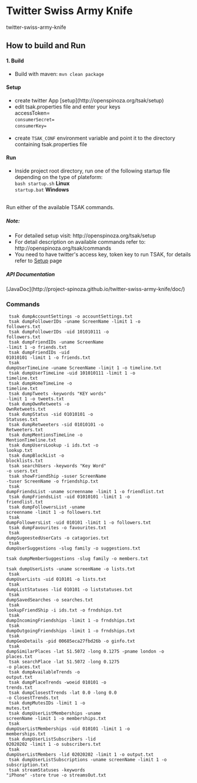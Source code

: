 # Twitter Swiss Army Knife
  twitter-swiss-army-knife

<h2>How to build and Run</h2>
<h4>1. Build</h4>
<ul><li>Build with maven:  <code>mvn clean package</code></li></ul>

<h4>Setup</h4>
<ul>
<li>create twitter App [setup](http://openspinoza.org/tsak/setup)</li>
<li>
edit tsak.properties file and enter your keys <br>
<cod>accessToken=<enter your access token here></code><br>
<code>consumerSecret=<enter your consumer secret key here></code><br>
<code>consumerKey=<enter your consumer key here></code><br>
<codeaccessSecret=<enter your accessSecret key here></code><br>
</li>
<li>create <code>TSAK_CONF</code> environment variable and point it to the directory containing tsak.properties file</li>
</ul>
<h4>Run</h4>
<ul>
<li>Inside project root directory, run one of the following startup file depending on the type of plateform:<br> 
<code>bash startup.sh</code> <b>Linux</b><br>
<code>startup.bat</code> <b>Windows</b>
</li>
</ul>

<br>Run either of the available TSAK commands.</b>

<h5>Note:</h5> 
<ul>
<li>For detailed setup visit: http://openspinoza.org/tsak/setup</code></li>
<li>For detail description on available commands refer to: http://openspinoza.org/tsak/commands</li>
<li>You need to have twitter's access key, token key to run TSAK, for details refer to <a href="https://github.com/project-spinoza/twitter-swiss-army-knife/wiki/Prerequisites">Setup</a> page</li>
</ul>



<h5>API Documentation</h5>
[JavaDoc](http://project-spinoza.github.io/twitter-swiss-army-knife/doc/)
<h3>Commands</h3>

<code> tsak dumpAccountSettings -o accountSettings.txt </code><br>
<code> tsak dumpFollowerIDs -uname ScreenName -limit 1 -o followers.txt</code><br>
<code> tsak dumpFollowerIDs -uid 101010111 -o followers.txt</code><br>
<code> tsak dumpFriendIDs -uname ScreenName -limit 1 -o friends.txt</code><br>
<code> tsak dumpFriendIDs -uid 01010101 -limit 1 -o friends.txt </code><br>
<code> tsak dumpUserTimeLine -uname ScreenName -limit 1 -o timeline.txt</code><br>
<code> tsak dumpUserTimeLine -uid 101010111 -limit 1 -o timeline.txt</code><br>
<code> tsak dumpHomeTimeLine -o timeline.txt</code><br>
<code> tsak dumpTweets -keywords "KEY words" -limit 1  -o tweets.txt</code><br>
<code> tsak dumpOwnRetweets -o OwnRetweets.txt</code><br>
<code> tsak dumpStatus -sid 01010101 -o Statuses.txt    </code><br>
<code> tsak dumpRetweeters -sid 01010101 -o Retweeters.txt</code><br>
<code> tsak dumpMentionsTimeLine -o MentionTimeline.txt</code><br>
<code> tsak dumpUsersLookup -i ids.txt -o lookup.txt</code><br>
<code> tsak dumpBlockList -o blocklists.txt</code><br>
<code> tsak searchUsers -keywords "Key Word" -o users.txt</code><br>
<code> tsak showFriendShip -suser ScreenName -tuser ScreenName -o friendship.txt</code><br>
<code> tsak dumpFriendsList -uname screenname -limit 1 -o friendlist.txt</code><br>
<code> tsak dumpFriendsList -uid 01010101 -limit 1 -o friendlist.txt</code><br>
<code> tsak dumpFollowersList -uname screenname -limit 1 -o followers.txt</code><br>
<code> tsak dumpFollowersList -uid 010101 -limit 1 -o followers.txt</code><br>
<code> tsak dumpFavourites -o favourites.txt</code><br>
<code> tsak dumpSugeestedUserCats -o catagories.txt</code><br>
<code> tsak dumpUserSuggestions -slug family -o suggestions.txt</code><br>
<code> tsak dumpMemberSuggestions -slug family -o members.txt</code><br>
<code> tsak dumpUserLists -uname screenName -o lists.txt</code><br>
<code> tsak dumpUserLists -uid 010101 -o lists.txt</code><br>
<code> tsak dumpListStatuses -lid 010101 -o liststatuses.txt</code><br>
<code> tsak dumpSavedSearches -o searches.txt</code><br>
<code> tsak lookupFriendShip -i ids.txt -o frndships.txt</code><br>
<code> tsak dumpIncomingFriendships -limit 1 -o frndships.txt</code><br>
<code> tsak dumpOutgoingFriendships -limit 1 -o frndships.txt</code><br>
<code> tsak dumpGeoDetails -pid 00685eca27fbd26b -o ginfo.txt</code><br>
<code> tsak dumpSimilarPlaces -lat 51.5072 -long 0.1275 -pname london -o places.txt</code><br>
<code> tsak searchPlace -lat 51.5072 -long 0.1275 -o places.txt</code><br>
<code> tsak dumpAvailableTrends -o output.txt</code><br>
<code> tsak dumpPlaceTrends -woeid 010101 -o trends.txt</code><br>
<code> tsak dumpClosestTrends -lat 0.0 -long 0.0 -o ClosestTrends.txt</code><br>
<code> tsak dumpMutesIDs -limit 1 -o mutes.txt</code><br>
<code> tsak dumpUserListMemberships -uname screenName -limit 1 -o memberships.txt</code><br>
<code> tsak dumpUserListMemberships -uid 010101 -limit 1 -o memberships.txt</code><br>
<code> tsak dumpUserListSubscribers -lid 02020202 -limit 1 -o subscribers.txt</code><br>
<code> tsak dumpUserListMembers -lid 02020202 -limit 1 -o output.txt</code><br>
<code> tsak dumpUserListSubscriptions -uname screenName -limit 1 -o subscription.txt</code><br>
<code> tsak streamStatuses -keywords "iPhone" -store true -o streamsOut.txt</code>
